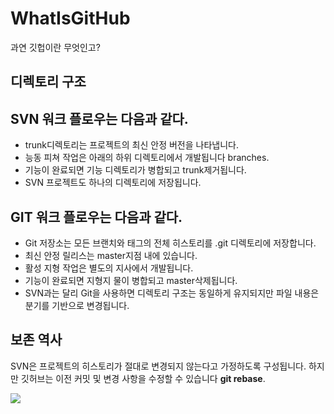 # WhatIsGitHub
과연 깃헙이란 무엇인고?

## 디렉토리 구조


## SVN 워크 플로우는 다음과 같다.
- trunk디렉토리는 프로젝트의 최신 안정 버전을 나타냅니다.
- 능동 피쳐 작업은 아래의 하위 디렉토리에서 개발됩니다 branches.
- 기능이 완료되면 기능 디렉토리가 병합되고 trunk제거됩니다.
- SVN 프로젝트도 하나의 디렉토리에 저장됩니다.

## GIT 워크 플로우는 다음과 같다.
- Git 저장소는 모든 브랜치와 태그의 전체 히스토리를 .git 디렉토리에 저장합니다.
- 최신 안정 릴리스는 master지점 내에 있습니다.
- 활성 지형 작업은 별도의 지사에서 개발됩니다.
- 기능이 완료되면 지형지 물이 병합되고 master삭제됩니다.
- SVN과는 달리 Git을 사용하면 디렉토리 구조는 동일하게 유지되지만 파일 내용은 분기를 기반으로 변경됩니다.

## 보존 역사
SVN은 프로젝트의 히스토리가 절대로 변경되지 않는다고 가정하도록 구성됩니다. 하지만 깃허브는 이전 커밋 및 변경 사항을 수정할 수 있습니다 **git rebase**.

![](https://3.bp.blogspot.com/-TjoCwPzV880/WC7DfAR40TI/AAAAAAAAADw/Fx8fmm2vVmosDDOjfqx1lzstfvQ3IfSgQCLcB/s1600/gitStructure.png)
